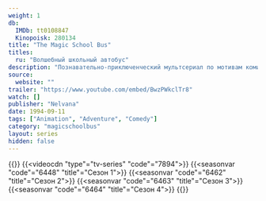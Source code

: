 ```yaml
---
weight: 1
db:
  IMDb: tt0108847
  Kinopoisk: 280134
title: "The Magic School Bus"
titles: 
  ru: "Волшебный школьный автобус"
description: "Познавательно-приключенческий мультсериал по мотивам комиксов Джоанны Кол."
source: 
  website: ""
trailer: "https://www.youtube.com/embed/BwzPWkclTr8"
watch: []
publisher: "‎Nelvana"
date: 1994-09-11
tags: ["Animation", "Adventure", "Comedy"]
category: "magicschoolbus"
layout: series
hidden: false
---
```

{{<players>}}
    {{<videocdn "type"="tv-series" "code"="7894">}}
    {{<seasonvar "code"="6448" "title"="Сезон 1">}}
    {{<seasonvar "code"="6462" "title"="Сезон 2">}}
    {{<seasonvar "code"="6463" "title"="Сезон 3">}}
    {{<seasonvar "code"="6464" "title"="Сезон 4">}}
{{</players>}}
